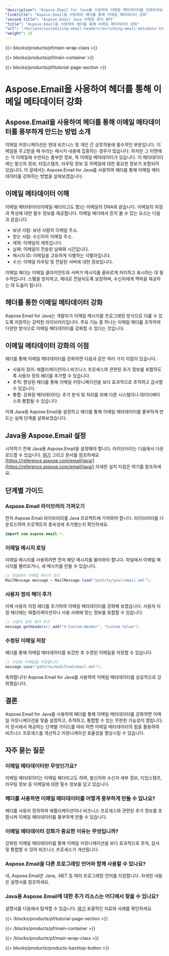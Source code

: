```yaml
---
"description": "Aspose.Email for Java를 사용하여 이메일 메타데이터를 강화하세요. Aspose.Email을 사용하여 이메일 헤더를 강화하여 추적 및 맞춤 설정을 개선하는 방법을 알아보세요."
"linktitle": "Aspose.Email을 사용하여 헤더를 통해 이메일 메타데이터 강화"
"second_title": "Aspose.Email Java 이메일 관리 API"
"title": "Aspose.Email을 사용하여 헤더를 통해 이메일 메타데이터 강화"
"url": "/ko/java/customizing-email-headers/enriching-email-metadata-through-headers/"
"weight": 18
---
```


{{< blocks/products/pf/main-wrap-class >}}

{{< blocks/products/pf/main-container >}}

{{< blocks/products/pf/tutorial-page-section >}}

# Aspose.Email을 사용하여 헤더를 통해 이메일 메타데이터 강화


## Aspose.Email을 사용하여 헤더를 통해 이메일 메타데이터를 풍부하게 만드는 방법 소개

이메일 커뮤니케이션은 현대 비즈니스 및 개인 간 상호작용에 필수적인 부분입니다. 이메일을 주고받을 때 우리는 메시지 내용에 집중하는 경우가 많습니다. 하지만 그 이면에는 각 이메일에 수반되는 풍부한 정보, 즉 이메일 메타데이터가 있습니다. 이 메타데이터에는 발신자 정보, 타임스탬프, 라우팅 정보 등 이메일에 대한 중요한 정보가 포함되어 있습니다. 이 글에서는 Aspose.Email for Java를 사용하여 헤더를 통해 이메일 메타데이터를 강화하는 방법을 살펴보겠습니다.

## 이메일 메타데이터 이해

이메일 메타데이터(이메일 헤더라고도 함)는 이메일의 DNA와 같습니다. 이메일의 여정과 특성에 대한 필수 정보를 제공합니다. 이메일 헤더에서 흔히 볼 수 있는 요소는 다음과 같습니다.

- 보낸 사람: 보낸 사람의 이메일 주소.
- 받는 사람: 수신자의 이메일 주소.
- 제목: 이메일의 제목입니다.
- 날짜: 이메일이 전송된 날짜와 시간입니다.
- 메시지 ID: 이메일을 고유하게 식별하는 식별자입니다.
- 수신: 이메일 라우팅 및 전달된 서버에 대한 정보입니다.

이메일 헤더는 이메일 클라이언트와 서버가 메시지를 올바르게 처리하고 표시하는 데 필수적입니다. 스팸을 방지하고, 제대로 전달되도록 보장하며, 수신자에게 맥락을 제공하는 데 도움이 됩니다.

## 헤더를 통한 이메일 메타데이터 강화

Aspose.Email for Java는 개발자가 이메일 메시지를 프로그래밍 방식으로 다룰 수 있도록 지원하는 강력한 라이브러리입니다. 주요 기능 중 하나는 이메일 헤더를 조작하여 다양한 방식으로 이메일 메타데이터를 강화할 수 있다는 것입니다.

## 이메일 메타데이터 강화의 이점

헤더를 통해 이메일 메타데이터를 강화하면 다음과 같은 여러 가지 이점이 있습니다.

- 사용자 정의: 애플리케이션이나 비즈니스 프로세스와 관련된 추가 정보를 포함하도록 사용자 정의 헤더를 추가할 수 있습니다.
- 추적: 향상된 헤더를 통해 이메일 커뮤니케이션을 보다 효과적으로 추적하고 감사할 수 있습니다.
- 통합: 강화된 메타데이터는 추가 분석 및 처리를 위해 다른 시스템이나 데이터베이스와 통합될 수 있습니다.

이제 Java용 Aspose.Email을 설정하고 헤더를 통해 이메일 메타데이터를 풍부하게 만드는 실제 단계를 살펴보겠습니다.

## Java용 Aspose.Email 설정

시작하기 전에 Java용 Aspose.Email을 설정해야 합니다. 라이브러리는 다음에서 다운로드할 수 있습니다. [여기](https://releases.aspose.com/email/java/) 그리고 문서를 참조하세요 [https://reference.aspose.com/email/java/](https://reference.aspose.com/email/java/) 자세한 설치 지침은 여기를 참조하세요.

## 단계별 가이드

### Aspose.Email 라이브러리 가져오기

먼저 Aspose.Email 라이브러리를 Java 프로젝트에 가져와야 합니다. 라이브러리를 다운로드하여 프로젝트의 종속성에 추가했는지 확인하세요.

```java
import com.aspose.email.*;
```

### 이메일 메시지 로딩

이메일 메시지를 사용하려면 먼저 해당 메시지를 불러와야 합니다. 파일에서 이메일 메시지를 불러오거나, 새 메시지를 만들 수 있습니다.

```java
// 파일에서 이메일 메시지 로드
MailMessage message = MailMessage.load("path/to/your/email.eml");
```

### 사용자 정의 헤더 추가

이제 사용자 지정 헤더를 추가하여 이메일 메타데이터를 강화해 보겠습니다. 사용자 지정 헤더에는 애플리케이션이나 사용 사례에 맞는 정보를 포함할 수 있습니다.

```java
// 사용자 정의 헤더 추가
message.getHeaders().add("X-Custom-Header", "Custom Value");
```

### 수정된 이메일 저장

헤더를 통해 이메일 메타데이터를 보강한 후 수정된 이메일을 저장할 수 있습니다.

```java
// 수정된 이메일을 저장합니다
message.save("path/to/modified/email.eml");
```

축하합니다! Aspose.Email for Java를 사용하여 이메일 메타데이터를 성공적으로 강화했습니다.

## 결론

Aspose.Email for Java를 사용하여 헤더를 통해 이메일 메타데이터를 강화하면 이메일 커뮤니케이션을 맞춤 설정하고, 추적하고, 통합할 수 있는 무한한 가능성이 열립니다. 이 문서에서 제공하는 단계별 가이드를 따라 하면 이메일 메타데이터의 힘을 활용하여 비즈니스 프로세스를 개선하고 커뮤니케이션 효율성을 향상시킬 수 있습니다.

## 자주 묻는 질문

### 이메일 메타데이터란 무엇인가요?

이메일 메타데이터는 이메일 헤더라고도 하며, 발신자와 수신자 세부 정보, 타임스탬프, 라우팅 정보 등 이메일에 대한 필수 정보를 담고 있습니다.

### 헤더를 사용하면 이메일 메타데이터를 어떻게 풍부하게 만들 수 있나요?

헤더를 사용자 정의하여 애플리케이션이나 비즈니스 프로세스와 관련된 추가 정보를 포함시켜 이메일 메타데이터를 풍부하게 만들 수 있습니다.

### 이메일 메타데이터 강화가 중요한 이유는 무엇입니까?

강화된 이메일 메타데이터를 통해 이메일 커뮤니케이션을 보다 효과적으로 추적, 감사 및 통합할 수 있어 비즈니스 프로세스가 개선됩니다.

### Aspose.Email을 다른 프로그래밍 언어와 함께 사용할 수 있나요?

네, Aspose.Email은 Java, .NET 등 여러 프로그래밍 언어를 지원합니다. 자세한 내용은 설명서를 참조하세요.

### Java용 Aspose.Email에 대한 추가 리소스는 어디에서 찾을 수 있나요?

설명서를 다음에서 탐색할 수 있습니다. [여기](https://reference.aspose.com/email/java/) 포괄적인 자료와 사례를 확인하세요.

{{< /blocks/products/pf/tutorial-page-section >}}

{{< /blocks/products/pf/main-container >}}

{{< /blocks/products/pf/main-wrap-class >}}

{{< blocks/products/products-backtop-button >}}